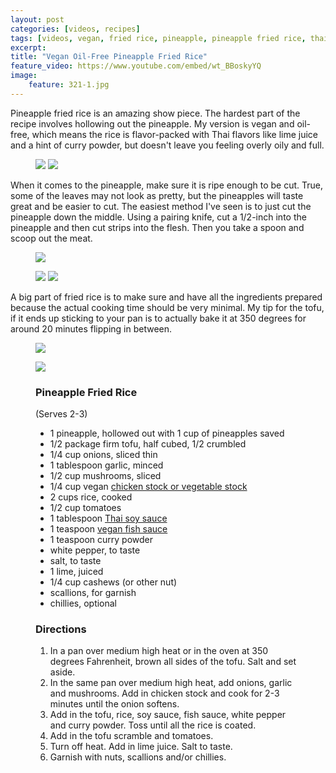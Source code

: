 ```yaml
---
layout: post
categories: [videos, recipes]
tags: [videos, vegan, fried rice, pineapple, pineapple fried rice, thai]
excerpt: 
title: "Vegan Oil-Free Pineapple Fried Rice"
feature_video: https://www.youtube.com/embed/wt_BBoskyYQ
image:
    feature: 321-1.jpg
---
```


Pineapple fried rice is an amazing show piece.  The hardest part of the recipe involves hollowing out the pineapple.  My version is vegan and oil-free, which means the rice is flavor-packed with Thai flavors like lime juice and a hint of curry powder, but doesn't leave you feeling overly oily and full.  

<figure class="half">
    <img src="/images/321-2.jpg">
    <img src="/images/321-3.jpg">
</figure>

When it comes to the pineapple, make sure it is ripe enough to be cut.  True, some of the leaves may not look as pretty, but the pineapples will taste great and be easier to cut.  The easiest method I've seen is to just cut the pineapple down the middle.  Using a pairing knife, cut a 1/2-inch into the pineapple and then cut strips into the flesh.  Then you take a spoon and scoop out the meat.

<figure>
    <img src="/images/321-4.jpg">
</figure> 

<figure class="half">
    <img src="/images/321-5.jpg">
    <img src="/images/321-6.jpg">
</figure>

A big part of fried rice is to make sure and have all the ingredients prepared because the actual cooking time should be very minimal.  My tip for the tofu, if it ends up sticking to your pan is to actually bake it at 350 degrees for around 20 minutes flipping in between.



<figure>
    <img src="/images/321-7.jpg">
</figure> 


<figure>
    <img src="/images/321-8.jpg">
</figure> 


<figure class="ingredients" markdown="1">

### Pineapple Fried Rice
(Serves 2-3)

- 1 pineapple, hollowed out with 1 cup of pineapples saved
- 1/2 package firm tofu, half cubed, 1/2 crumbled
- 1/4 cup onions, sliced thin
- 1 tablespoon garlic, minced
- 1/2 cup mushrooms, sliced
- 1/4 cup vegan [chicken stock or vegetable stock](http://amzn.to/2s3Na5Q)
- 2 cups rice, cooked
- 1/2 cup tomatoes
- 1 tablespoon [Thai soy sauce](http://amzn.to/2t2O4nG)
- 1 teaspoon [vegan fish sauce](https://www.youtube.com/watch?v=yp40NIuWq80)
- 1 teaspoon curry powder
- white pepper, to taste
- salt, to taste
- 1 lime, juiced
- 1/4 cup cashews (or other nut)
- scallions, for garnish
- chillies, optional


</figure>

<figure class="directions" markdown="1">

### Directions

1. In a pan over medium high heat or in the oven at 350 degrees Fahrenheit, brown all sides of the tofu. Salt and set aside.
2. In the same pan over medium high heat, add onions, garlic and mushrooms.  Add in chicken stock and cook for 2-3 minutes until the onion softens.
3. Add in the tofu, rice, soy sauce, fish sauce, white pepper and curry powder.  Toss until all the rice is coated.
4. Add in the tofu scramble and tomatoes.
5. Turn off heat.  Add in lime juice.  Salt to taste.  
6. Garnish with nuts, scallions and/or chillies.

</figure>